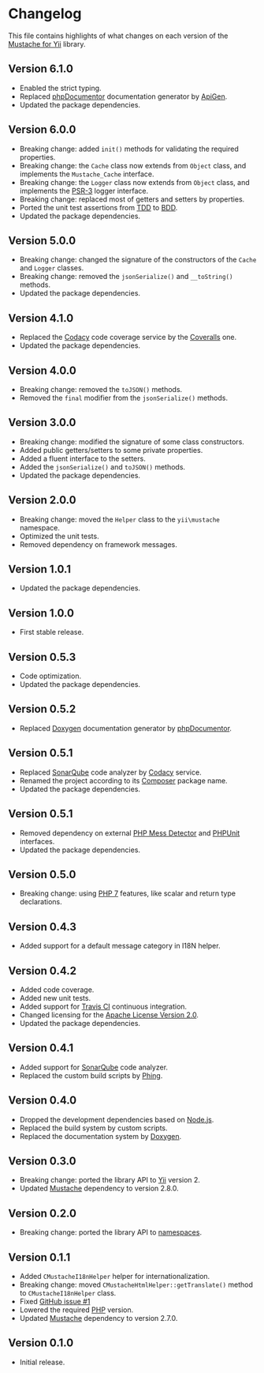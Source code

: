 # Changelog
This file contains highlights of what changes on each version of the [Mustache for Yii](https://github.com/cedx/yii2-mustache) library.

## Version 6.1.0
- Enabled the strict typing.
- Replaced [phpDocumentor](https://www.phpdoc.org) documentation generator by [ApiGen](https://github.com/ApiGen/ApiGen).
- Updated the package dependencies.

## Version 6.0.0
- Breaking change: added `init()` methods for validating the required properties.
- Breaking change: the `Cache` class now extends from `Object` class, and implements the `Mustache_Cache` interface.
- Breaking change: the `Logger` class now extends from `Object` class, and implements the [PSR-3](http://www.php-fig.org/psr/psr-3) logger interface.
- Breaking change: replaced most of getters and setters by properties.
- Ported the unit test assertions from [TDD](https://en.wikipedia.org/wiki/Test-driven_development) to [BDD](https://en.wikipedia.org/wiki/Behavior-driven_development).
- Updated the package dependencies.

## Version 5.0.0
- Breaking change: changed the signature of the constructors of the `Cache` and `Logger` classes.
- Breaking change: removed the `jsonSerialize()` and `__toString()` methods.
- Updated the package dependencies.

## Version 4.1.0
- Replaced the [Codacy](https://www.codacy.com) code coverage service by the [Coveralls](https://coveralls.io) one.
- Updated the package dependencies.

## Version 4.0.0
- Breaking change: removed the `toJSON()` methods.
- Removed the `final` modifier from the `jsonSerialize()` methods.

## Version 3.0.0
- Breaking change: modified the signature of some class constructors.
- Added public getters/setters to some private properties.
- Added a fluent interface to the setters.
- Added the `jsonSerialize()` and `toJSON()` methods.
- Updated the package dependencies.

## Version 2.0.0
- Breaking change: moved the `Helper` class to the `yii\mustache` namespace.
- Optimized the unit tests.
- Removed dependency on framework messages.

## Version 1.0.1
- Updated the package dependencies.

## Version 1.0.0
- First stable release.

## Version 0.5.3
- Code optimization.
- Updated the package dependencies.

## Version 0.5.2
- Replaced [Doxygen](http://www.doxygen.org) documentation generator by [phpDocumentor](https://www.phpdoc.org).

## Version 0.5.1
- Replaced [SonarQube](http://www.sonarqube.org) code analyzer by [Codacy](https://www.codacy.com) service.
- Renamed the project according to its [Composer](https://getcomposer.org) package name.
- Updated the package dependencies.

## Version 0.5.1
- Removed dependency on external [PHP Mess Detector](https://phpmd.org) and [PHPUnit](https://phpunit.de) interfaces.
- Updated the package dependencies.

## Version 0.5.0
- Breaking change: using [PHP 7](https://secure.php.net/manual/en/migration70.new-features.php) features, like scalar and return type declarations.

## Version 0.4.3
- Added support for a default message category in I18N helper.

## Version 0.4.2
- Added code coverage.
- Added new unit tests.
- Added support for [Travis CI](https://travis-ci.org) continuous integration.
- Changed licensing for the [Apache License Version 2.0](http://www.apache.org/licenses/LICENSE-2.0).
- Updated the package dependencies.

## Version 0.4.1
- Added support for [SonarQube](http://www.sonarqube.org) code analyzer.
- Replaced the custom build scripts by [Phing](https://www.phing.info).

## Version 0.4.0
- Dropped the development dependencies based on [Node.js](https://nodejs.org).
- Replaced the build system by custom scripts.
- Replaced the documentation system by [Doxygen](http://www.doxygen.org).

## Version 0.3.0
- Breaking change: ported the library API to [Yii](http://www.yiiframework.com) version 2.
- Updated [Mustache](https://github.com/bobthecow/mustache.php) dependency to version 2.8.0.

## Version 0.2.0
- Breaking change: ported the library API to [namespaces](https://secure.php.net/manual/en/language.namespaces.php).

## Version 0.1.1
- Added `CMustacheI18nHelper` helper for internationalization.
- Breaking change: moved `CMustacheHtmlHelper::getTranslate()` method to `CMustacheI18nHelper` class.
- Fixed [GitHub issue #1](https://github.com/cedx/yii2-mustache/issues/1)
- Lowered the required [PHP](https://secure.php.net) version.
- Updated [Mustache](https://github.com/bobthecow/mustache.php) dependency to version 2.7.0.

## Version 0.1.0
- Initial release.
